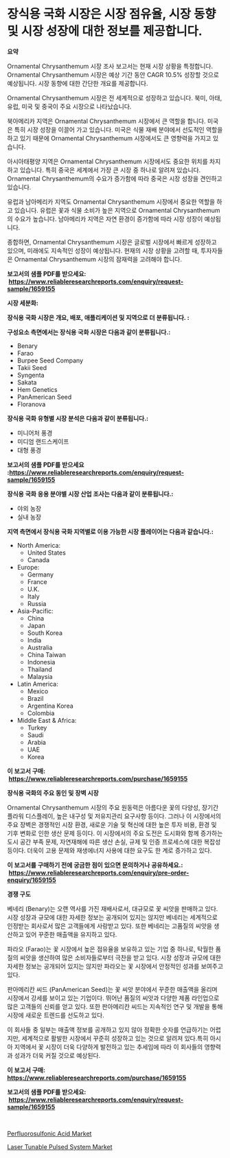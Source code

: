 <p><h1>장식용 국화 시장은 시장 점유율, 시장 동향 및 시장 성장에 대한 정보를 제공합니다.</h1></p><p><strong>요약</strong></p>
<p><p>Ornamental Chrysanthemum 시장 조사 보고서는 현재 시장 상황을 특정합니다. Ornamental Chrysanthemum 시장은 예상 기간 동안 CAGR 10.5% 성장할 것으로 예상됩니다. 시장 동향에 대한 간단한 개요를 제공합니다.</p><p>Ornamental Chrysanthemum 시장은 전 세계적으로 성장하고 있습니다. 북미, 아태, 유럽, 미국 및 중국이 주요 시장으로 나타났습니다.</p><p>북아메리카 지역은 Ornamental Chrysanthemum 시장에서 큰 역할을 합니다. 미국은 특히 시장 성장을 이끌어 가고 있습니다. 미국은 식물 재배 분야에서 선도적인 역할을 하고 있기 때문에 Ornamental Chrysanthemum 시장에서도 큰 영향력을 가지고 있습니다.</p><p>아시아태평양 지역은 Ornamental Chrysanthemum 시장에서도 중요한 위치를 차지하고 있습니다. 특히 중국은 세계에서 가장 큰 시장 중 하나로 알려져 있습니다. Ornamental Chrysanthemum의 수요가 증가함에 따라 중국은 시장 성장을 견인하고 있습니다.</p><p>유럽과 남아메리카 지역도 Ornamental Chrysanthemum 시장에서 중요한 역할을 하고 있습니다. 유럽은 꽃과 식물 소비가 높은 지역으로 Ornamental Chrysanthemum의 수요가 높습니다. 남아메리카 지역은 자연 환경이 증가함에 따라 시장 성장이 예상됩니다.</p><p>종합하면, Ornamental Chrysanthemum 시장은 글로벌 시장에서 빠르게 성장하고 있으며, 미래에도 지속적인 성장이 예상됩니다. 현재의 시장 상황을 고려할 때, 투자자들은 Ornamental Chrysanthemum 시장의 잠재력을 고려해야 합니다.</p></p>
<p><strong>보고서의 샘플 PDF를 받으세요: &nbsp;<a href="https://www.reliableresearchreports.com/enquiry/request-sample/1659155">https://www.reliableresearchreports.com/enquiry/request-sample/1659155</a></strong></p>
<p><strong>시장 세분화:</strong></p>
<p><strong> 장식용 국화 시장은 개요, 배포, 애플리케이션 및 지역으로 더 분류됩니다. :</strong></p>
<p><strong>구성요소 측면에서는 장식용 국화 시장은 다음과 같이 분류됩니다.:</strong></p>
<p><ul><li>Benary</li><li>Farao</li><li>Burpee Seed Company</li><li>Takii Seed</li><li>Syngenta</li><li>Sakata</li><li>Hem Genetics</li><li>PanAmerican Seed</li><li>Floranova</li></ul></p>
<p><strong> 장식용 국화 유형별 시장 분석은 다음과 같이 분류됩니다.:</strong></p>
<p><ul><li>미니어처 풍경</li><li>미디엄 랜드스케이프</li><li>대형 풍경</li></ul></p>
<p><strong>보고서의 샘플 PDF를 받으세요 :<a href="https://www.reliableresearchreports.com/enquiry/request-sample/1659155">https://www.reliableresearchreports.com/enquiry/request-sample/1659155</a></strong></p>
<p><strong> 장식용 국화 응용 분야별 시장 산업 조사는 다음과 같이 분류됩니다.:</strong></p>
<p><ul><li>야외 농장</li><li>실내 농장</li></ul></p>
<p><strong>지역 측면에서 장식용 국화 지역별로 이용 가능한 시장 플레이어는 다음과 같습니다.:</strong></p>
<p><ul>
    <li>
        North America:
        <ul>
            <li>United States</li>
            <li>Canada</li>
        </ul>
    </li>
    <li>
        Europe:
        <ul>
            <li>Germany</li>
            <li>France</li>
            <li>U.K.</li>
            <li>Italy</li>
            <li>Russia</li>
        </ul>
    </li>
    <li>
        Asia-Pacific:
        <ul>
            <li>China</li>
            <li>Japan</li>
            <li>South Korea</li>
            <li>India</li>
            <li>Australia</li>
            <li>China Taiwan</li>
            <li>Indonesia</li>
            <li>Thailand</li>
            <li>Malaysia</li>
        </ul>
    </li>
    <li>
        Latin America:
        <ul>
            <li>Mexico</li>
            <li>Brazil</li>
            <li>Argentina Korea</li>
            <li>Colombia</li>
        </ul>
    </li>
    <li>
        Middle East & Africa:
        <ul>
            <li>Turkey</li>
            <li>Saudi</li>
            <li>Arabia</li>
            <li>UAE</li>
            <li>Korea</li>
        </ul>
    </li>
    </ul></p>
<p><strong>이 보고서 구매: &nbsp;<a href="https://www.reliableresearchreports.com/purchase/1659155">https://www.reliableresearchreports.com/purchase/1659155</a></strong></p>
<p><strong>장식용 국화의 주요 동인 및 장벽 시장</strong></p>
<p><p>Ornamental Chrysanthemum 시장의 주요 원동력은 아름다운 꽃의 다양성, 장기간 플라워 디스플레이, 높은 내구성 및 저유지관리 요구사항 등이다. 그러나 이 시장에서의 주요 장벽은 경쟁적인 시장 환경, 새로운 기술 및 혁신에 대한 높은 투자 비용, 환경 및 기후 변화로 인한 생산 문제 등이다. 이 시장에서의 주요 도전은 도시화와 함께 증가하는 도시 공간 부족 문제, 자연재해에 따른 생산 손실, 규제 및 인증 프로세스에 대한 복잡성 등이다. 더욱이 고용 문제와 재생에너지 사용에 대한 요구도 한 계로 증가하고 있다.</p></p>
<p><strong>이 보고서를 구매하기 전에 궁금한 점이 있으면 문의하거나 공유하세요.: &nbsp;<a href="https://www.reliableresearchreports.com/enquiry/pre-order-enquiry/1659155">https://www.reliableresearchreports.com/enquiry/pre-order-enquiry/1659155</a></strong></p>
<p><strong>경쟁 구도</strong></p>
<p><p>베네리 (Benary)는 오랜 역사를 가진 재배사로서, 대규모로 꽃 씨앗을 판매하고 있다. 시장 성장과 규모에 대한 자세한 정보는 공개되어 있지는 않지만 베네리는 세계적으로 인정받는 회사로서 많은 고객들에게 사랑받고 있다. 또한 베네리는 고품질의 씨앗을 생산하고 있어 꾸준한 매출액을 유지하고 있다.</p><p>파라오 (Farao)는 꽃 시장에서 높은 점유율을 보유하고 있는 기업 중 하나로, 탁월한 품질의 씨앗을 생산하여 많은 소비자들로부터 극찬을 받고 있다. 시장 성장과 규모에 대한 자세한 정보는 공개되어 있지는 않지만 파라오는 꽃 시장에서 안정적인 성과를 보여주고 있다.</p><p>판아메리칸 씨드 (PanAmerican Seed)는 꽃 씨앗 분야에서 꾸준한 매출액을 올리며 시장에서 강세를 보이고 있는 기업이다. 뛰어난 품질의 씨앗과 다양한 제품 라인업으로 많은 고객들의 신뢰를 얻고 있다. 또한 판아메리칸 씨드는 지속적인 연구 및 개발을 통해 시장에 새로운 트렌드를 선도하고 있다. </p><p>이 회사들 중 일부는 매출액 정보를 공개하고 있지 않아 정확한 숫자를 언급하기는 어렵지만, 세계적으로 활발한 시장에서 꾸준히 성장하고 있는 것으로 알려져 있다.특히 아시아 지역에서 꽃 시장이 더욱 다양하게 발전하고 있는 추세임에 따라 이 회사들의 영향력과 성과가 더욱 커질 것으로 예상된다.</p></p>
<p><strong>이 보고서 구매: &nbsp; <a href="https://www.reliableresearchreports.com/purchase/1659155">https://www.reliableresearchreports.com/purchase/1659155</a></strong></p>
<p><strong>보고서의 샘플 PDF를 받으세요: &nbsp;<a href="https://www.reliableresearchreports.com/enquiry/request-sample/1659155">https://www.reliableresearchreports.com/enquiry/request-sample/1659155</a></strong><strong></strong></p>
<p>&nbsp;</p>
<p><p><a href="https://military-diascia-e68.notion.site/Global-Perfluorosulfonic-Acid-Market-Size-and-Market-Trends-Insights-and-Projections-from-2024-to-2-4b7141407f014abf84c0e0f13ae6f390">Perfluorosulfonic Acid Market</a></p><p><a href="https://github.com/edytherolanlouisejk1miz0wig/Market-Research-Report-List-1/blob/main/laser-tunable-pulsed-system-market.md">Laser Tunable Pulsed System Market</a></p></p>